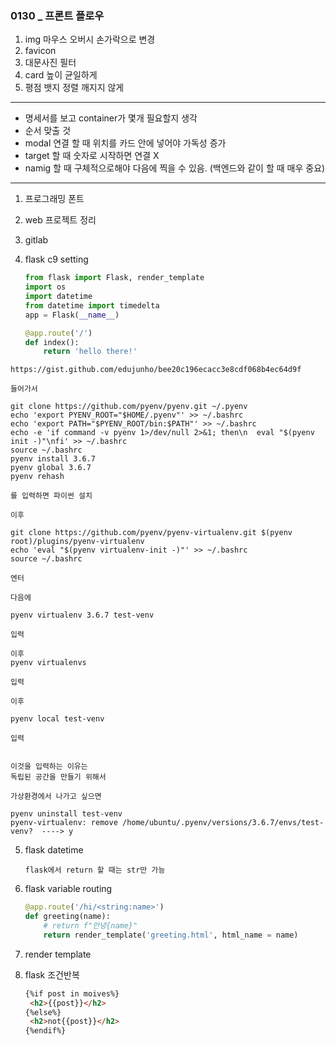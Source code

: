 ### 0130 _ 프론트 플로우

1. img 마우스 오버시 손가락으로 변경
2. favicon
3. 대문사진 필터
4. card 높이 균일하게
5. 평점 뱃지 정렬 깨지지 않게

---

- 명세서를 보고 container가 몇개 필요할지 생각
- 순서 맞출 것
- modal 연결 할 때 위치를 카드 안에 넣어야 가독성 증가
- target 할 때 숫자로 시작하면 연결 X
- namig 할 때 구체적으로해야 다음에 찍을 수 있음. (백엔드와 같이 할 때 매우 중요)



---

1. 프로그래밍 폰트

2. web 프로젝트 정리

3. gitlab

4. flask c9 setting

   ```python
   from flask import Flask, render_template
   import os
   import datetime
   from datetime import timedelta
   app = Flask(__name__)
   
   @app.route('/')
   def index():
       return 'hello there!'
   ```


```
https://gist.github.com/edujunho/bee20c196ecacc3e8cdf068b4ec64d9f

들어가서

git clone https://github.com/pyenv/pyenv.git ~/.pyenv
echo 'export PYENV_ROOT="$HOME/.pyenv"' >> ~/.bashrc
echo 'export PATH="$PYENV_ROOT/bin:$PATH"' >> ~/.bashrc
echo -e 'if command -v pyenv 1>/dev/null 2>&1; then\n  eval "$(pyenv init -)"\nfi' >> ~/.bashrc
source ~/.bashrc
pyenv install 3.6.7
pyenv global 3.6.7
pyenv rehash

를 입력하면 파이썬 설치

이후

git clone https://github.com/pyenv/pyenv-virtualenv.git $(pyenv root)/plugins/pyenv-virtualenv
echo 'eval "$(pyenv virtualenv-init -)"' >> ~/.bashrc
source ~/.bashrc

엔터

다음에

pyenv virtualenv 3.6.7 test-venv

입력

이후
pyenv virtualenvs

입력

이후

pyenv local test-venv

입력


이것을 입력하는 이유는
독립된 공간을 만들기 위해서

가상환경에서 나가고 싶으면

pyenv uninstall test-venv
pyenv-virtualenv: remove /home/ubuntu/.pyenv/versions/3.6.7/envs/test-venv?  ----> y
```



5. flask datetime

   ```
   flask에서 return 할 때는 str만 가능
   ```

6. flask variable routing

   ```python
   @app.route('/hi/<string:name>')
   def greeting(name):
       # return f"안녕{name}"
       return render_template('greeting.html', html_name = name)
   ```

7. render template

8. flask 조건반복

   ```html
   {%if post in moives%}
   	<h2>{{post}}</h2>
   {%else%}
   	<h2>not{{post}}</h2>
   {%endif%}
   ```